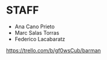 # STAFF
- Ana Cano Prieto
- Marc Salas Torras
- Federico Lacabaratz

<https://trello.com/b/gf0wsCub/barman>